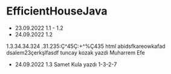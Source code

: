 ﻿# EfficientHouseJava
* 23.09.2022 1.1 - 1.2 
* 24.09.2022 1.2 









1.3.34.34.324
.31.235:Ç^45Ç:+^%Ç435
html abidsfkareowkafad
dsalem23çerkşlfasdf
tuncay kozak yazdi
Muharrem Efe
* 24.09.2022 1.3 Samet Kula yazdı
1-3-2-7
